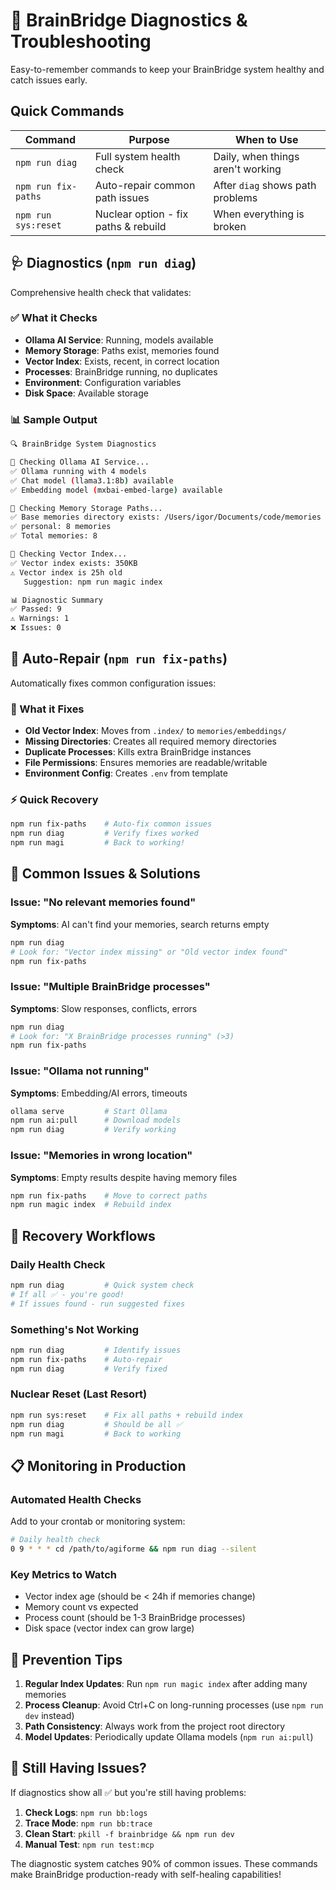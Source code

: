 # 🔧 BrainBridge Diagnostics & Troubleshooting

Easy-to-remember commands to keep your BrainBridge system healthy and catch issues early.

## Quick Commands

| Command | Purpose | When to Use |
|---------|---------|-------------|
| `npm run diag` | Full system health check | Daily, when things aren't working |
| `npm run fix-paths` | Auto-repair common path issues | After `diag` shows path problems |
| `npm run sys:reset` | Nuclear option - fix paths & rebuild | When everything is broken |

## 🩺 Diagnostics (`npm run diag`)

Comprehensive health check that validates:

### ✅ What it Checks
- **Ollama AI Service**: Running, models available
- **Memory Storage**: Paths exist, memories found
- **Vector Index**: Exists, recent, in correct location  
- **Processes**: BrainBridge running, no duplicates
- **Environment**: Configuration variables
- **Disk Space**: Available storage

### 📊 Sample Output
```bash
🔍 BrainBridge System Diagnostics

🤖 Checking Ollama AI Service...
✅ Ollama running with 4 models
✅ Chat model (llama3.1:8b) available
✅ Embedding model (mxbai-embed-large) available

📁 Checking Memory Storage Paths...
✅ Base memories directory exists: /Users/igor/Documents/code/memories
✅ personal: 8 memories
✅ Total memories: 8

🧠 Checking Vector Index...
✅ Vector index exists: 350KB
⚠️ Vector index is 25h old
   Suggestion: npm run magic index

📊 Diagnostic Summary
✅ Passed: 9
⚠️ Warnings: 1  
❌ Issues: 0
```

## 🔧 Auto-Repair (`npm run fix-paths`)

Automatically fixes common configuration issues:

### 🎯 What it Fixes
- **Old Vector Index**: Moves from `.index/` to `memories/embeddings/`
- **Missing Directories**: Creates all required memory directories
- **Duplicate Processes**: Kills extra BrainBridge instances
- **File Permissions**: Ensures memories are readable/writable
- **Environment Config**: Creates `.env` from template

### ⚡ Quick Recovery
```bash
npm run fix-paths    # Auto-fix common issues
npm run diag         # Verify fixes worked
npm run magi         # Back to working!
```

## 🚨 Common Issues & Solutions

### Issue: "No relevant memories found"
**Symptoms**: AI can't find your memories, search returns empty
```bash
npm run diag
# Look for: "Vector index missing" or "Old vector index found"
npm run fix-paths
```

### Issue: "Multiple BrainBridge processes"
**Symptoms**: Slow responses, conflicts, errors
```bash
npm run diag
# Look for: "X BrainBridge processes running" (>3)
npm run fix-paths
```

### Issue: "Ollama not running"  
**Symptoms**: Embedding/AI errors, timeouts
```bash
ollama serve         # Start Ollama
npm run ai:pull      # Download models
npm run diag         # Verify working
```

### Issue: "Memories in wrong location"
**Symptoms**: Empty results despite having memory files
```bash
npm run fix-paths    # Move to correct paths
npm run magic index  # Rebuild index
```

## 🔄 Recovery Workflows

### Daily Health Check
```bash
npm run diag         # Quick system check
# If all ✅ - you're good!
# If issues found - run suggested fixes
```

### Something's Not Working  
```bash
npm run diag         # Identify issues
npm run fix-paths    # Auto-repair
npm run diag         # Verify fixed
```

### Nuclear Reset (Last Resort)
```bash
npm run sys:reset    # Fix all paths + rebuild index
npm run diag         # Should be all ✅
npm run magi         # Back to working
```

## 📋 Monitoring in Production

### Automated Health Checks
Add to your crontab or monitoring system:
```bash
# Daily health check
0 9 * * * cd /path/to/agiforme && npm run diag --silent
```

### Key Metrics to Watch
- Vector index age (should be < 24h if memories change)
- Memory count vs expected
- Process count (should be 1-3 BrainBridge processes)
- Disk space (vector index can grow large)

## 🎯 Prevention Tips

1. **Regular Index Updates**: Run `npm run magic index` after adding many memories
2. **Process Cleanup**: Avoid Ctrl+C on long-running processes (use `npm run dev` instead)
3. **Path Consistency**: Always work from the project root directory
4. **Model Updates**: Periodically update Ollama models (`npm run ai:pull`)

## 🐛 Still Having Issues?

If diagnostics show all ✅ but you're still having problems:

1. **Check Logs**: `npm run bb:logs`
2. **Trace Mode**: `npm run bb:trace` 
3. **Clean Start**: `pkill -f brainbridge && npm run dev`
4. **Manual Test**: `npm run test:mcp`

The diagnostic system catches 90% of common issues. These commands make BrainBridge production-ready with self-healing capabilities!